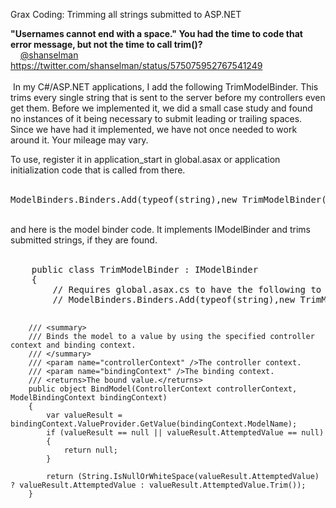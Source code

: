 Grax Coding: Trimming all strings submitted to ASP.NET

<b>"Usernames cannot end with a space." 
You had the time to code that error message, but not the time to call trim()?</b><br />
&nbsp; &nbsp;&nbsp;<a href="https://twitter.com/shanselman/">@shanselman</a> <a href="https://twitter.com/shanselman/status/575075952767541249">https://twitter.com/shanselman/status/575075952767541249</a><br />
<br />
&nbsp;In my C#/ASP.NET applications, I add the following TrimModelBinder.  This trims every single string that is sent to the server before my controllers even get them.  Before we implemented it, we did a small case study and found no instances of it being necessary to submit leading or trailing spaces.  Since we have had it implemented, we have not once needed to work around it.  Your mileage may vary.

To use, register it in application_start in global.asax or application initialization code that is called from there.
<br />
<br />
<pre>ModelBinders.Binders.Add(typeof(string),new TrimModelBinder());
</pre>
<br />
and here is the model binder code.  It implements IModelBinder and trims submitted strings, if they are found.<br />
<br />
<pre>    public class TrimModelBinder : IModelBinder
    {
        // Requires global.asax.cs to have the following to activate
        // ModelBinders.Binders.Add(typeof(string),new TrimModelBinder());

        /// <summary>
        /// Binds the model to a value by using the specified controller context and binding context.
        /// </summary>
        /// <param name="controllerContext" />The controller context.
        /// <param name="bindingContext" />The binding context.
        /// <returns>The bound value.</returns>
        public object BindModel(ControllerContext controllerContext, ModelBindingContext bindingContext)
        {
            var valueResult = bindingContext.ValueProvider.GetValue(bindingContext.ModelName);
            if (valueResult == null || valueResult.AttemptedValue == null)
            {
                return null;
            }

            return (String.IsNullOrWhiteSpace(valueResult.AttemptedValue) ? valueResult.AttemptedValue : valueResult.AttemptedValue.Trim());
        }
</pre>
